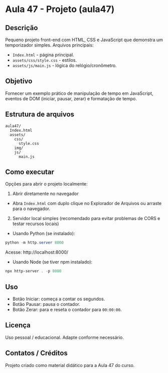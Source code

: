 # Aula 47 - Projeto (aula47)

Descrição
--------
Pequeno projeto front-end com HTML, CSS e JavaScript que demonstra um temporizador simples. Arquivos principais:

- `Index.html` - página principal.
- `assets/css/style.css` - estilos.
- `assets/js/main.js` - lógica do relógio/cronômetro.

Objetivo
--------
Fornecer um exemplo prático de manipulação de tempo em JavaScript, eventos de DOM (iniciar, pausar, zerar) e formatação de tempo.

Estrutura de arquivos
---------------------
```
aula47/
  Index.html
  assets/
    css/
      style.css
    img/
    js/
      main.js
```

Como executar
-------------
Opções para abrir o projeto localmente:

1) Abrir diretamente no navegador
- Abra `Index.html` com duplo clique no Explorador de Arquivos ou arraste para o navegador.

2) Servidor local simples (recomendado para evitar problemas de CORS e testar recursos locais)
- Usando Python (se instalado):

```powershell
python -m http.server 8000
```
Acesse: http://localhost:8000/

- Usando Node (se tiver npm instalado):

```powershell
npx http-server . -p 8000
```

Uso
---
- Botão Iniciar: começa a contar os segundos.
- Botão Pausar: pausa o contador.
- Botão Zerar: para e reseta o contador para `00:00:00`.

Licença
-------
Uso pessoal / educacional. Adapte conforme necessário.

Contatos / Créditos
-------------------
Projeto criado como material didático para a Aula 47 do curso.
